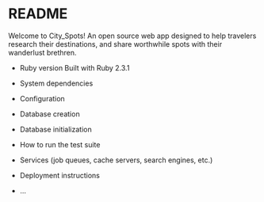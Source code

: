 # README

Welcome to City_Spots! An open source web app designed to help travelers research their destinations, and share worthwhile spots with their wanderlust brethren. 

* Ruby version
Built with Ruby 2.3.1

* System dependencies

* Configuration

* Database creation

* Database initialization

* How to run the test suite

* Services (job queues, cache servers, search engines, etc.)

* Deployment instructions

* ...
